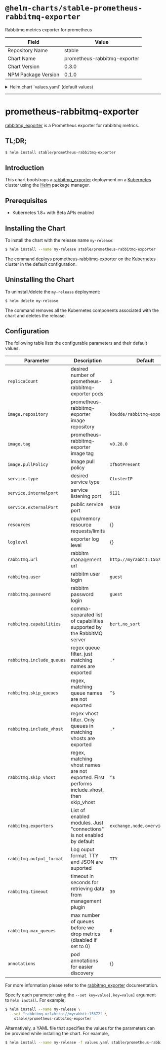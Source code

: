 # `@helm-charts/stable-prometheus-rabbitmq-exporter`

Rabbitmq metrics exporter for prometheus

| Field               | Value                        |
| ------------------- | ---------------------------- |
| Repository Name     | stable                       |
| Chart Name          | prometheus-rabbitmq-exporter |
| Chart Version       | 0.3.0                        |
| NPM Package Version | 0.1.0                        |

<details>

<summary>Helm chart `values.yaml` (default values)</summary>

```yaml
# Default values for prometheus-rabbitmq-exporter.
# This is a YAML-formatted file.
# Declare variables to be passed into your templates.
replicaCount: 1
image:
  repository: kbudde/rabbitmq-exporter
  tag: v0.29.0
  pullPolicy: IfNotPresent
service:
  type: ClusterIP
  externalPort: 9419
  internalPort: 9419
resources:
  {}
  # We usually recommend not to specify default resources and to leave this as a conscious
  # choice for the user. This also increases chances charts run on environments with little
  # resources, such as Minikube. If you do want to specify resources, uncomment the following
  # lines, adjust them as necessary, and remove the curly braces after 'resources:'.
  # limits:
  #  cpu: 100m
  #  memory: 128Mi
  # requests:
  #  cpu: 100m
  #  memory: 128Mi

nodeSelector: {}

tolerations: []

affinity: {}

loglevel: info
rabbitmq:
  url: http://myrabbit:15672
  user: guest
  password: guest
  capabilities: bert,no_sort
  include_queues: '.*'
  include_vhost: '.*'
  skip_queues: '^$'
  skip_vhost: '^$'
  exporters: 'exchange,node,overview,queue'
  output_format: 'TTY'
  timeout: 30
  max_queues: 0

annotations: {}
#  prometheus.io/scrape: "true"
#  prometheus.io/path: "/metrics"
#  prometheus.io/port: 9419
```

</details>

---

# prometheus-rabbitmq-exporter

[rabbitmq_exporter](https://github.com/kbudde/rabbitmq_exporter) is a Prometheus exporter for rabbitmq metrics.

## TL;DR;

```bash
$ helm install stable/prometheus-rabbitmq-exporter
```

## Introduction

This chart bootstraps a [rabbitmq_exporter](https://github.com/kbudde/rabbitmq_exporter) deployment on a [Kubernetes](http://kubernetes.io) cluster using the [Helm](https://helm.sh) package manager.

## Prerequisites

- Kubernetes 1.8+ with Beta APIs enabled

## Installing the Chart

To install the chart with the release name `my-release`:

```bash
$ helm install --name my-release stable/prometheus-rabbitmq-exporter
```

The command deploys prometheus-rabbitmq-exporter on the Kubernetes cluster in the default configuration.

## Uninstalling the Chart

To uninstall/delete the `my-release` deployment:

```bash
$ helm delete my-release
```

The command removes all the Kubernetes components associated with the chart and deletes the release.

## Configuration

The following table lists the configurable parameters and their default values.

| Parameter                 | Description                                                                                 | Default                        |
| ------------------------- | ------------------------------------------------------------------------------------------- | ------------------------------ |
| `replicaCount`            | desired number of prometheus-rabbitmq-exporter pods                                         | `1`                            |
| `image.repository`        | prometheus-rabbitmq-exporter image repository                                               | `kbudde/rabbitmq-exporter`     |
| `image.tag`               | prometheus-rabbitmq-exporter image tag                                                      | `v0.28.0`                      |
| `image.pullPolicy`        | image pull policy                                                                           | `IfNotPresent`                 |
| `service.type`            | desired service type                                                                        | `ClusterIP`                    |
| `service.internalport`    | service listening port                                                                      | `9121`                         |
| `service.externalPort`    | public service port                                                                         | `9419`                         |
| `resources`               | cpu/memory resource requests/limits                                                         | {}                             |
| `loglevel`                | exporter log level                                                                          | {}                             |
| `rabbitmq.url`            | rabbitm management url                                                                      | `http://myrabbit:15672`        |
| `rabbitmq.user`           | rabbitm user login                                                                          | `guest`                        |
| `rabbitmq.password`       | rabbitm password login                                                                      | `guest`                        |
| `rabbitmq.capabilities`   | comma-separated list of capabilities supported by the RabbitMQ server                       | `bert,no_sort`                 |
| `rabbitmq.include_queues` | regex queue filter. just matching names are exported                                        | `.*`                           |
| `rabbitmq.skip_queues`    | regex, matching queue names are not exported                                                | `^$`                           |
| `rabbitmq.include_vhost`  | regex vhost filter. Only queues in matching vhosts are exported                             | `.*`                           |
| `rabbitmq.skip_vhost`     | regex, matching vhost names are not exported. First performs include_vhost, then skip_vhost | `^$`                           |
| `rabbitmq.exporters`      | List of enabled modules. Just "connections" is not enabled by default                       | `exchange,node,overview,queue` |
| `rabbitmq.output_format`  | Log ouput format. TTY and JSON are suported                                                 | `TTY`                          |
| `rabbitmq.timeout`        | timeout in seconds for retrieving data from management plugin                               | `30`                           |
| `rabbitmq.max_queues`     | max number of queues before we drop metrics (disabled if set to 0)                          | `0`                            |
| `annotations`             | pod annotations for easier discovery                                                        | {}                             |

For more information please refer to the [rabbitmq_exporter](https://github.com/kbudde/rabbitmq_exporter) documentation.

Specify each parameter using the `--set key=value[,key=value]` argument to `helm install`. For example,

```bash
$ helm install --name my-release \
  --set "rabbitmq.url=http://myrabbit:15672" \
    stable/prometheus-rabbitmq-exporter
```

Alternatively, a YAML file that specifies the values for the parameters can be provided while installing the chart. For example,

```bash
$ helm install --name my-release -f values.yaml stable/prometheus-rabbitmq-exporter
```
